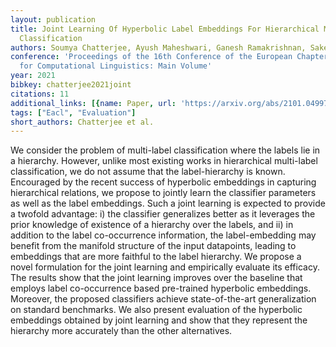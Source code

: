 ```yaml
---
layout: publication
title: Joint Learning Of Hyperbolic Label Embeddings For Hierarchical Multi-label
  Classification
authors: Soumya Chatterjee, Ayush Maheshwari, Ganesh Ramakrishnan, Saketha Nath Jagaralpudi
conference: 'Proceedings of the 16th Conference of the European Chapter of the Association
  for Computational Linguistics: Main Volume'
year: 2021
bibkey: chatterjee2021joint
citations: 11
additional_links: [{name: Paper, url: 'https://arxiv.org/abs/2101.04997'}]
tags: ["Eacl", "Evaluation"]
short_authors: Chatterjee et al.
---
```

We consider the problem of multi-label classification where the labels lie in
a hierarchy. However, unlike most existing works in hierarchical multi-label
classification, we do not assume that the label-hierarchy is known. Encouraged
by the recent success of hyperbolic embeddings in capturing hierarchical
relations, we propose to jointly learn the classifier parameters as well as the
label embeddings. Such a joint learning is expected to provide a twofold
advantage: i) the classifier generalizes better as it leverages the prior
knowledge of existence of a hierarchy over the labels, and ii) in addition to
the label co-occurrence information, the label-embedding may benefit from the
manifold structure of the input datapoints, leading to embeddings that are more
faithful to the label hierarchy. We propose a novel formulation for the joint
learning and empirically evaluate its efficacy. The results show that the joint
learning improves over the baseline that employs label co-occurrence based
pre-trained hyperbolic embeddings. Moreover, the proposed classifiers achieve
state-of-the-art generalization on standard benchmarks. We also present
evaluation of the hyperbolic embeddings obtained by joint learning and show
that they represent the hierarchy more accurately than the other alternatives.